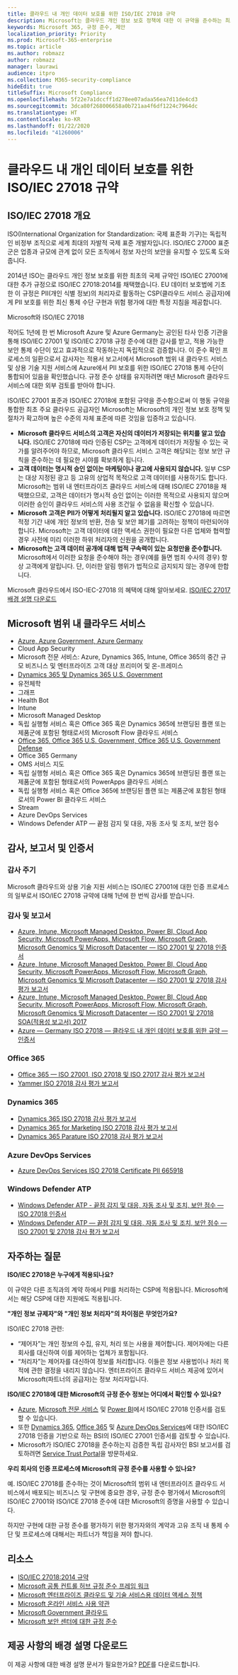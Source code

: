 ```yaml
---
title: 클라우드 내 개인 데이터 보호를 위한 ISO/IEC 27018 규약
description: Microsoft는 클라우드 개인 정보 보호 정책에 대한 이 규약을 준수하는 최초의 클라우드 공급자입니다.
keywords: Microsoft 365, 규정 준수, 제안
localization_priority: Priority
ms.prod: Microsoft-365-enterprise
ms.topic: article
ms.author: robmazz
author: robmazz
manager: laurawi
audience: itpro
ms.collection: M365-security-compliance
hideEdit: true
titleSuffix: Microsoft Compliance
ms.openlocfilehash: 5f22e7a1dccff1d278ee07adaa56ea7d11de4cd3
ms.sourcegitcommit: 3dca80f268006658a0b721aa4f6df1224c7964dc
ms.translationtype: HT
ms.contentlocale: ko-KR
ms.lasthandoff: 01/22/2020
ms.locfileid: "41260006"
---
```

# <a name="isoiec-27018-code-of-practice-for-protecting-personal-data-in-the-cloud"></a>클라우드 내 개인 데이터 보호를 위한 ISO/IEC 27018 규약

## <a name="isoiec-27018-overview"></a>ISO/IEC 27018 개요

ISO(International Organization for Standardization: 국제 표준화 기구)는 독립적인 비정부 조직으로 세계 최대의 자발적 국제 표준 개발자입니다. ISO/IEC 27000 표준군은 업종과 규모에 관계 없이 모든 조직에서 정보 자산의 보안을 유지할 수 있도록 도와줍니다.

2014년 ISO는 클라우드 개인 정보 보호를 위한 최초의 국제 규약인 ISO/IEC 27001에 대한 추가 규정으로 ISO/IEC 27018:2014를 채택했습니다. EU 데이터 보호법에 기초한 이 규정은 PII(개인 식별 정보)의 처리자로 활동하는 CSP(클라우드 서비스 공급자)에게 PII 보호를 위한 최신 통제 수단 구현과 위험 평가에 대한 특정 지침을 제공합니다.

Microsoft와 ISO/IEC 27018

적어도 1년에 한 번 Microsoft Azure 및 Azure Germany는 공인된 타사 인증 기관을 통해 ISO/IEC 27001 및 ISO/IEC 27018 규정 준수에 대한 감사를 받고, 적용 가능한 보안 통제 수단이 있고 효과적으로 작동하는지 독립적으로 검증합니다. 이 준수 확인 프로세스의 일환으로서 감사자는 적용서 보고서에서 Microsoft 범위 내 클라우드 서비스 및 상용 기술 지원 서비스에 Azure에서 PII 보호를 위한 ISO/IEC 27018 통제 수단이 통합되어 있음을 확인했습니다. 규정 준수 상태를 유지하려면 매년 Microsoft 클라우드 서비스에 대한 외부 검토를 받아야 합니다.

ISO/IEC 27001 표준과 ISO/IEC 27018에 포함된 규약을 준수함으로써 이 행동 규약을 통합한 최초 주요 클라우드 공급자인 Microsoft는 Microsoft의 개인 정보 보호 정책 및 절차가 확고하며 높은 수준의 자체 표준에 따른 것임을 입증하고 있습니다.

- **Microsoft 클라우드 서비스의 고객은 자신의 데이터가 저장되는 위치를 알고 있습니다.** ISO/IEC 27018에 따라 인증된 CSP는 고객에게 데이터가 저장될 수 있는 국가를 알려주어야 하므로, Microsoft 클라우드 서비스 고객은 해당되는 정보 보안 규칙을 준수하는 데 필요한 시야를 확보하게 됩니다.
- **고객 데이터는 명시적 승인 없이는 마케팅이나 광고에 사용되지 않습니다.** 일부 CSP는 대상 지정된 광고 등 고유의 상업적 목적으로 고객 데이터를 사용하기도 합니다. Microsoft는 범위 내 엔터프라이즈 클라우드 서비스에 대해 ISO/IEC 27018을 채택했으므로, 고객은 데이터가 명시적 승인 없이는 이러한 목적으로 사용되지 않으며 이러한 승인이 클라우드 서비스의 사용 조건일 수 없음을 확신할 수 있습니다.
- **Microsoft 고객은 PII가 어떻게 처리될지 알고 있습니다.** ISO/IEC 27018에 따르면 적정 기간 내에 개인 정보의 반환, 전송 및 보안 폐기를 고려하는 정책이 마련되어야 합니다. Microsoft는 고객 데이터에 대한 액세스 권한이 필요한 다른 업체와 협력할 경우 사전에 미리 이러한 하위 처리자의 신원을 공개합니다.
- **Microsoft는 고객 데이터 공개에 대해 법적 구속력이 있는 요청만을 준수합니다.** Microsoft에서 이러한 요청을 준수해야 하는 경우(예를 들면 범죄 수사의 경우) 항상 고객에게 알립니다. 단, 이러한 알림 행위가 법적으로 금지되지 않는 경우에 한합니다.

Microsoft 클라우드에서 ISO-IEC-27018 의 혜택에 대해 알아보세요. [ISO/IEC 27017 배경 설명 다운로드](https://aka.ms/iso27017-backgrounder)

## <a name="microsoft-in-scope-cloud-services"></a>Microsoft 범위 내 클라우드 서비스

- [Azure, Azure Government, Azure Germany](https://aka.ms/AzureCompliance)
- Cloud App Security
- Microsoft 전문 서비스: Azure, Dynamics 365, Intune, Office 365의 중간 규모 비즈니스 및 엔터프라이즈 고객 대상 프리미어 및 온-프레미스
- [Dynamics 365 및 Dynamics 365 U.S. Government](https://aka.ms/d365-compliance-list)
- 유전체학
- 그래프
- Health Bot
- Intune
- Microsoft Managed Desktop
- 독립 실행형 서비스 혹은 Office 365 혹은 Dynamics 365에 브랜딩된 플랜 또는 제품군에 포함된 형태로서의 Microsoft Flow 클라우드 서비스
- [Office 365, Office 365 U.S. Government, Office 365 U.S. Government Defense](https://go.microsoft.com/fwlink/p/?linkid=2077751)
- Office 365 Germany
- OMS 서비스 지도
- 독립 실행형 서비스 혹은 Office 365 혹은 Dynamics 365에 브랜딩된 플랜 또는 제품군에 포함된 형태로서의 PowerApps 클라우드 서비스
- 독립 실행형 서비스 혹은 Office 365에 브랜딩된 플랜 또는 제품군에 포함된 형태로서의 Power BI 클라우드 서비스
- Stream
- Azure DevOps Services
- Windows Defender ATP — 끝점 감지 및 대응, 자동 조사 및 조치, 보안 점수

## <a name="audits-reports-and-certificates"></a>감사, 보고서 및 인증서

### <a name="audit-cycle"></a>감사 주기

Microsoft 클라우드와 상용 기술 지원 서비스는 ISO/IEC 27001에 대한 인증 프로세스의 일부로서 ISO/IEC 27018 규약에 대해 1년에 한 번씩 감사를 받습니다.

### <a name="audits-and-reports"></a>감사 및 보고서

- [Azure, Intune, Microsoft Managed Desktop, Power BI, Cloud App Security, Microsoft PowerApps, Microsoft Flow, Microsoft Graph, Microsoft Genomics 및 Microsoft Datacenter — ISO 27001 및 27018 인증서](https://go.microsoft.com/fwlink/p/?linkid=2078016)
- [Azure, Intune, Microsoft Managed Desktop, Power BI, Cloud App Security, Microsoft PowerApps, Microsoft Flow, Microsoft Graph, Microsoft Genomics 및 Microsoft Datacenter — ISO 27001 및 27018 감사 평가 보고서](https://go.microsoft.com/fwlink/p/?linkid=2078020)
- [Azure, Intune, Microsoft Managed Desktop, Power BI, Cloud App Security, Microsoft PowerApps, Microsoft Flow, Microsoft Graph, Microsoft Genomics 및 Microsoft Datacenter — ISO 27001 및 27018 SOA(적용성 보고서) 2017](https://servicetrust.microsoft.com/ViewPage/MSComplianceGuide?command=Download&downloadType=Document&downloadId=47d89200-b24b-491d-b657-7c523ddfb6f9&docTab=4ce99610-c9c0-11e7-8c2c-f908a777fa4d_ISO_Reports)
- [Azure — Germany ISO 27018 — 클라우드 내 개인 데이터 보호를 위한 규약 — 인증서](https://servicetrust.microsoft.com/Documents/ComplianceReports?downloadDocument=1&documentId=6a0dab80-8382-4af6-980c-ed2ed9a341c6)

### <a name="office-365"></a>Office 365

- [Office 365 — ISO 27001, ISO 27018 및 ISO 27017 감사 평가 보고서](https://aka.ms/o365isoreport)
- [Yammer ISO 27018 감사 평가 보고서](https://aka.ms/YammerISO27018Auditreport)

### <a name="dynamics-365"></a>Dynamics 365

- [Dynamics 365 ISO 27018 감사 평가 보고서](https://aka.ms/dynamics365iso27018auditreport)
- [Dynamics 365 for Marketing ISO 27018 감사 평가 보고서](https://aka.ms/dynamics365Marketingiso27018auditreport)
- [Dynamics 365 Parature ISO 27018 감사 평가 보고서](https://aka.ms/dynamics365Paratureiso27018auditreport)

### <a name="azure-devops-services"></a>Azure DevOps Services

- [Azure DevOps Services ISO 27018 Certificate PII 665918](https://go.microsoft.com/fwlink/p/?linkid=2062252)

### <a name="windows-defender-atp"></a>Windows Defender ATP

- [Windows Defender ATP - 끝점 감지 및 대응, 자동 조사 및 조치, 보안 점수 — ISO 27018 인증서](https://aka.ms/windowsdefenderatpiso27018certificate)
- [Windows Defender ATP — 끝점 감지 및 대응, 자동 조사 및 조치, 보안 점수 — ISO 27001 및 27018 감사 평가 보고서](https://aka.ms/WindowsDefenderATPISO27001AuditReport)

## <a name="frequently-asked-questions"></a>자주하는 질문

**ISO/IEC 27018은 누구에게 적용되나요?**

이 규약은 다른 조직과의 계약 하에서 PII를 처리하는 CSP에 적용됩니다. Microsoft에서는 해당 CSP에 대한 지원에도 적용됩니다.

**"개인 정보 규제자"와 "개인 정보 처리자"의 차이점은 무엇인가요?**

ISO/IEC 27018 관련:

- “제어자”는 개인 정보의 수집, 유지, 처리 또는 사용을 제어합니다. 제어자에는 다른 회사를 대신하여 이를 제어하는 업체가 포함됩니다.
- “처리자”는 제어자를 대신하여 정보를 처리합니다. 이들은 정보 사용법이나 처리 목적에 관한 결정을 내리지 않습니다. 엔터프라이즈 클라우드 서비스 제공에 있어서 Microsoft(파트너의 공급자)는 정보 처리자입니다.

**ISO/IEC 27018에 대한 Microsoft의 규정 준수 정보는 어디에서 확인할 수 있나요?**

- [Azure](https://go.microsoft.com/fwlink/p/?linkid=2078016), [Microsoft 전문 서비스](https://www.bsigroup.com/Our-services/Management-system-certification/Certificate-and-Client-Directory-Search/Certificate-Client-Directory-Search-Results/?searchkey=company%3dMicrosoft%2bCorporation&licencenumber=PII%20642270) 및 [Power BI](https://go.microsoft.com/fwlink/p/?linkid=2078016)에서 ISO/IEC 27018 인증서를 검토할 수 있습니다.
- 또한 [Dynamics 365](https://aka.ms/Dynamics-CRM-Online-Cert), [Office 365](https://aka.ms/Office365-Cert) 및 [Azure DevOps Services](https://go.microsoft.com/fwlink/p/?linkid=2062159)에 대한 ISO/IEC 27018 인증을 기반으로 하는 BSI의 ISO/IEC 27001 인증서를 검토할 수 있습니다.
- Microsoft가 ISO/IEC 27018을 준수하는지 검증한 독립 감사자인 BSI 보고서를 검토하려면 [Service Trust Portal](https://aka.ms/stphelp)을 방문하세요.

**우리 회사의 인증 프로세스에 Microsoft의 규정 준수를 사용할 수 있나요?**

예. ISO/IEC 27018를 준수하는 것이 Microsoft의 범위 내 엔터프라이즈 클라우드 서비스에서 배포되는 비즈니스 및 구현에 중요한 경우, 규정 준수 평가에서 Microsoft의 ISO/IEC 27001와 ISO/ICE 27018 준수에 대한 Microsoft의 증명을 사용할 수 있습니다.

하지만 구현에 대한 규정 준수를 평가하기 위한 평가자와의 계약과 고유 조직 내 통제 수단 및 프로세스에 대해서는 파트너가 책임을 져야 합니다.

## <a name="resources"></a>리소스

- [ISO/IEC 27018:2014 규약](https://aka.ms/ISO.IEC_27018.2014)
- [Microsoft 공통 컨트롤 허브 규정 준수 프레임 워크](https://www.microsoft.com/trustcenter/common-controls-hub)
- [Microsoft 엔터프라이즈 클라우드 및 기술 서비스용 데이터 액세스 정책](https://www.microsoft.com/trustcenter/Privacy/Who-can-access-your-data-and-on-what-terms)
- [Microsoft 온라인 서비스 사용 약관](https://aka.ms/Online-Services-Terms)
- [Microsoft Government 클라우드](https://go.microsoft.com/fwlink/p/?linkid=2087246)
- [Microsoft 보안 센터에 대한 규정 준수](https://www.microsoft.com/trust-center/compliance/compliance-overview)

## <a name="download-the-offering-backgrounder"></a>제공 사항의 배경 설명 다운로드

이 제공 사항에 대한 배경 설명 문서가 필요한가요? [PDF](https://download.microsoft.com/download/F/D/A/FDA4697E-D72D-4513-8626-A5F294DC7A0F/ISOIEC_27018_Compliance_Backgrounder.pdf)를 다운로드합니다.
